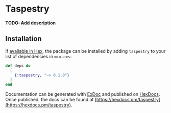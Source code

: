 # Taspestry

**TODO: Add description**

## Installation

If [available in Hex](https://hex.pm/docs/publish), the package can be installed
by adding `taspestry` to your list of dependencies in `mix.exs`:

```elixir
def deps do
  [
    {:taspestry, "~> 0.1.0"}
  ]
end
```

Documentation can be generated with [ExDoc](https://github.com/elixir-lang/ex_doc)
and published on [HexDocs](https://hexdocs.pm). Once published, the docs can
be found at [https://hexdocs.pm/taspestry](https://hexdocs.pm/taspestry).

